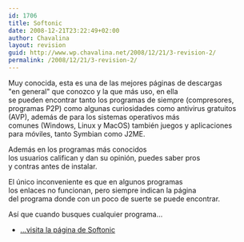 ```yaml
---
id: 1706
title: Softonic
date: 2008-12-21T23:22:49+02:00
author: Chavalina
layout: revision
guid: http://www.wp.chavalina.net/2008/12/21/3-revision-2/
permalink: /2008/12/21/3-revision-2/
---
```

<p align="left">
  Muy conocida, esta es una de las mejores páginas de descargas<br /> "en general" que conozco y la que más uso, en ella<br /> se pueden encontrar tanto los programas de siempre (compresores,<br /> programas P2P) como algunas curiosidades como antivirus gratuitos<br /> (AVP), además de para los sistemas operativos más<br /> comunes (Windows, Linux y MacOS) también juegos y aplicaciones<br /> para móviles, tanto Symbian como J2ME.
</p>

<p align="left">
  Además en los programas más conocidos<br /> los usuarios califican y dan su opinión, puedes saber pros<br /> y contras antes de instalar.
</p>

<p align="left">
  El único inconveniente es que en algunos programas<br /> los enlaces no funcionan, pero siempre indican la página<br /> del programa donde con un poco de suerte se puede encontrar.
</p>

<p align="left">
  Así que cuando busques cualquier programa…
</p>

  * <a href="http://www.softonic.com" target="_blank">…visita la página de Softonic</a>
